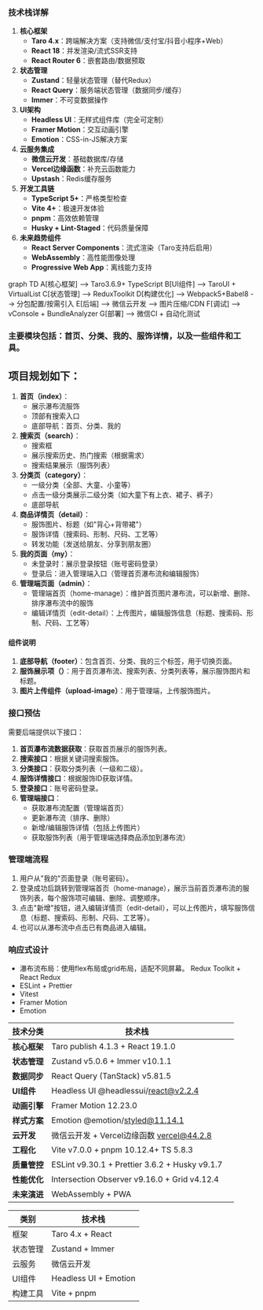 
### 技术栈详解

1. **核心框架**
    - **Taro 4.x**：跨端解决方案（支持微信/支付宝/抖音小程序+Web）   
    - **React 18**：并发渲染/流式SSR支持    
    - **React Router 6**：嵌套路由/数据预取  
2. **状态管理**
    - **Zustand**：轻量状态管理（替代Redux）  
    - **React Query**：服务端状态管理（数据同步/缓存）  
    - **Immer**：不可变数据操作    
3. **UI架构**
    - **Headless UI**：无样式组件库（完全可定制）  
    - **Framer Motion**：交互动画引擎  
    - **Emotion**：CSS-in-JS解决方案    
4. **云服务集成**
    - **微信云开发**：基础数据库/存储    
    - **Vercel边缘函数**：补充云函数能力   
    - **Upstash**：Redis缓存服务  
5. **开发工具链**
    - **TypeScript 5+**：严格类型检查
    - **Vite 4+**：极速开发体验  
    - **pnpm**：高效依赖管理  
    - **Husky + Lint-Staged**：代码质量保障  
6. **未来趋势组件**
    - **React Server Components**：流式渲染（Taro支持后启用）
    - **WebAssembly**：高性能图像处理
    - **Progressive Web App**：离线能力支持

graph TD
  A[核心框架] --> Taro3.6.9+ TypeScript
  B[UI组件] --> TaroUI + VirtualList
  C[状态管理] --> ReduxToolkit
  D[构建优化] --> Webpack5+Babel8 --> 分包配置/按需引入
  E[后端] --> 微信云开发 --> 图片压缩/CDN
  F[调试] --> vConsole + BundleAnalyzer
  G[部署] --> 微信CI + 自动化测试
### 主要模块包括：首页、分类、我的、服饰详情，以及一些组件和工具。

## 项目规划如下：

1. **首页（index）**：
    - 展示瀑布流服饰
    - 顶部有搜索入口
    - 底部导航：首页、分类、我的
2. **搜索页（search）**：
    - 搜索框
    - 展示搜索历史、热门搜索（根据需求）
    - 搜索结果展示（服饰列表）
3. **分类页（category）**：
    - 一级分类（全部、大童、小童等）
    - 点击一级分类展示二级分类（如大童下有上衣、裙子、裤子）
    - 底部导航
4. **商品详情页（detail）**：
    - 服饰图片、标题（如"背心+背带裙"）
    - 服饰详情（搜索码、形制、尺码、工艺等）
    - 转发功能（发送给朋友、分享到朋友圈）
5. **我的页面（my）**：
    - 未登录时：展示登录按钮（账号密码登录）
    - 登录后：进入管理端入口（管理首页瀑布流和编辑服饰）
6. **管理端页面（admin）**：
    - 管理端首页（home-manage）：维护首页图片瀑布流，可以新增、删除、排序瀑布流中的服饰
    - 编辑详情页（edit-detail）：上传图片，编辑服饰信息（标题、搜索码、形制、尺码、工艺等）

#### 组件说明

1. **底部导航（footer）**：包含首页、分类、我的三个标签，用于切换页面。
2. **服饰展示项（）**：用于首页瀑布流、搜索列表、分类列表等，展示服饰图片和标题。
3. **图片上传组件（upload-image）**：用于管理端，上传服饰图片。

### 接口预估

需要后端提供以下接口：

1. **首页瀑布流数据获取**：获取首页展示的服饰列表。
2. **搜索接口**：根据关键词搜索服饰。
3. **分类接口**：获取分类列表（一级和二级）。
4. **服饰详情接口**：根据服饰ID获取详情。
5. **登录接口**：账号密码登录。
6. **管理端接口**：
    - 获取瀑布流配置（管理端首页）
    - 更新瀑布流（排序、删除）
    - 新增/编辑服饰详情（包括上传图片）
    - 获取服饰列表（用于管理端选择商品添加到瀑布流）

### 管理端流程

1. 用户从"我的"页面登录（账号密码）。
2. 登录成功后跳转到管理端首页（home-manage），展示当前首页瀑布流的服饰列表，每个服饰项可编辑、删除、调整顺序。
3. 点击"新增"按钮，进入编辑详情页（edit-detail），可以上传图片，填写服饰信息（标题、搜索码、形制、尺码、工艺等）。
4. 也可以从瀑布流中点击已有商品进入编辑。

### 响应式设计

- 瀑布流布局：使用flex布局或grid布局，适配不同屏幕。
  Redux Toolkit + React Redux
- ESLint + Prettier
- Vitest
- Framer Motion
- Emotion

| **技术分类** | **技术栈**                                        |     |
| -------- | ---------------------------------------------- | --- |
| **核心框架** | Taro publish 4.1.3 + React 19.1.0              |     |
| **状态管理** | Zustand v5.0.6 + Immer v10.1.1                 |     |
| **数据同步** | React Query (TanStack) v5.81.5                 |     |
| **UI组件** | Headless UI @headlessui/react@v2.2.4           |     |
| **动画引擎** | Framer Motion 12.23.0                          |     |
| **样式方案** | Emotion @emotion/styled@11.14.1                |     |
| **云开发**  | 微信云开发 + Vercel边缘函数 vercel@44.2.8               |     |
| **工程化**  | Vite v7.0.0 + pnpm 10.12.4+ TS 5.8.3           |     |
| **质量管控** | ESLint v9.30.1 + Prettier 3.6.2 + Husky v9.1.7 |     |
| **性能优化** | Intersection Observer v9.16.0 + Grid v4.12.4   |     |
| **未来演进** | WebAssembly + PWA                              |     |


| **类别** | **技术栈**               |
| ------ | --------------------- |
| 框架     | Taro 4.x + React      |
| 状态管理   | Zustand + Immer       |
| 云服务    | 微信云开发                 |
| UI组件   | Headless UI + Emotion |
| 构建工具   | Vite + pnpm           |
